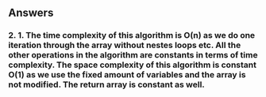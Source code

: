 ## Answers
### 2. 1. The time complexity of this algorithm is O(n) as we do one iteration through the array without nestes loops etc. All the other operations in the algorithm are constants in terms of time complexity. The space complexity of this algorithm is constant O(1) as we use the fixed amount of variables and the array is not modified. The return array is constant as well.